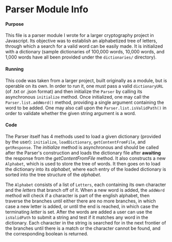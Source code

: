 # Parser Module Info

#### Purpose

This file is a parser module I wrote for a larger cryptography project in Javascript. Its objective was to establish an alphabetized tree of letters, through which a search for a valid word can be easily made. It is initialized with a dictionary (sample dictionaries of 100,000 words, 10,000 words, and 1,000 words have all been provided under the `dictionaries/` directory).

#### Running

This code was taken from a larger project, built originally as a module, but is operable on its own. In order to run it, one must pass a valid `dictionaryURL` (of .txt or .json format) and then initialize the `Parser` by calling its asynchronous `initialize` method. Once initialized, one may call the `Parser.list.addWord()` method, providing a single argument containing the word to be added. One may also call upon the `Parser.list.isValidPath()` in order to validate whether the given string argument is a word.

#### Code

The Parser itself has 4 methods used to load a given dictionary (provided by the user): `initialize`, `loadDictionary`, `getContentFromFile`, and `getResponse`. The _initialize_ method is asynchronous and should be called after the Parser's construction and loads the dictionary file after **awaiting** the response from the _getContentFromFile_ method. It also constructs a new `Alphabet`, which is used to store the tree of words. It then goes on to load the dictionary into its _alphabet_, where each entry of the loaded dictionary is sorted into the tree structure of the _alphabet_.

The `Alphabet` consists of a list of `Letters`, each containing its own character and the _letters_ that branch off of it. When a new word is added, the `addWord` method will check if a character is part of the english alphabet, then traverse the branches until either there are no more branches, in which case a new letter is added, or until the end is reached, in which case the terminating _letter_ is set. After the words are added a user can use the `isValidPath` to submit a string and test if it matches any word in the dictionary. Each character in the string is searched for in the next frontier of the branches until there is a match or the character cannot be found, and the corresponding boolean is returned.

